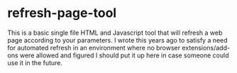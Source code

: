 # refresh-page-tool
This is a basic single file HTML and Javascript tool that will refresh a web page according to your parameters. I wrote this years ago to satisfy a need for automated refresh in an environment where no browser extensions/add-ons were allowed and figured I should put it up here in case someone could use it in the future.
